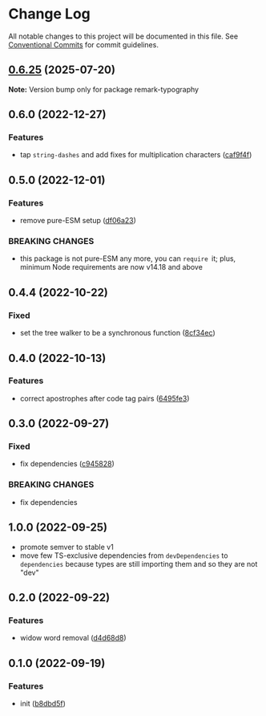 # Change Log

All notable changes to this project will be documented in this file.
See [Conventional Commits](https://conventionalcommits.org) for commit guidelines.

## [0.6.25](https://github.com/codsen/codsen/compare/remark-typography@0.6.24...remark-typography@0.6.25) (2025-07-20)

**Note:** Version bump only for package remark-typography

## 0.6.0 (2022-12-27)

### Features

- tap `string-dashes` and add fixes for multiplication characters ([caf9f4f](https://github.com/codsen/codsen/commit/caf9f4fa858042faacec2a4dcb3b67bdd3d903f2))

## 0.5.0 (2022-12-01)

### Features

- remove pure-ESM setup ([df06a23](https://github.com/codsen/codsen/commit/df06a2369ec5a45fc3ef66a20c1bd60c44d6ca35))

### BREAKING CHANGES

- this package is not pure-ESM any more, you can `require `it; plus, minimum Node
  requirements are now v14.18 and above

## 0.4.4 (2022-10-22)

### Fixed

- set the tree walker to be a synchronous function ([8cf34ec](https://github.com/codsen/codsen/commit/8cf34ec02437e5b2d646508beea8ebad97f5197e))

## 0.4.0 (2022-10-13)

### Features

- correct apostrophes after code tag pairs ([6495fe3](https://github.com/codsen/codsen/commit/6495fe370022eca5ad984b689294cdee33db1a63))

## 0.3.0 (2022-09-27)

### Fixed

- fix dependencies ([c945828](https://github.com/codsen/codsen/commit/c945828389167e9e304b29dd6b3a5ad4e5551f9e))

### BREAKING CHANGES

- fix dependencies

## 1.0.0 (2022-09-25)

- promote semver to stable v1
- move few TS-exclusive dependencies from `devDependencies` to `dependencies` because types are still importing them and so they are not "dev"

## 0.2.0 (2022-09-22)

### Features

- widow word removal ([d4d68d8](https://github.com/codsen/codsen/commit/d4d68d8a1331cf32a41eb1d9ca3f49bb464c59ef))

## 0.1.0 (2022-09-19)

### Features

- init ([b8dbd5f](https://github.com/codsen/codsen/commit/b8dbd5f74bd831da147f2d8a469996e6cbd14022))
